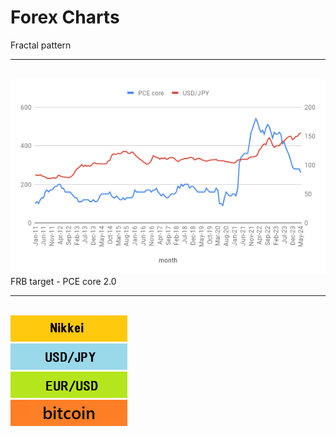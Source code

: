 # Forex Charts 

Fractal pattern
<hr>
<br>
<img src="https://github.com/27dvz3279/fx/blob/master/fx6.png">
FRB target - PCE core 2.0
<br>
<hr>
<br>
<a href="https://github.com/27dvz3279/fx/blob/master/Nikkei.ipynb"><img src="nnn.png"></a>
<br>
<a href="https://github.com/27dvz3279/fx/blob/master/USD%20JPY.ipynb"><img src="jjj.png"></a>
<br>
<a href="https://github.com/27dvz3279/fx/blob/master/EUR%20USD.ipynb"><img src="eee.png"></a>
<br>
<a href="https://github.com/27dvz3279/btc"><img src="bit.png"></a>
